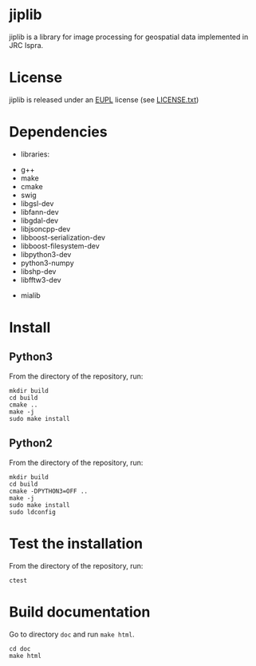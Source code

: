 # jiplib

jiplib is a library for image processing for geospatial data implemented in JRC Ispra. 

# License

jiplib is released under an
[EUPL](https://joinup.ec.europa.eu/collection/eupl) license (see
[LICENSE.txt](LICENSE.txt))

# Dependencies
 * libraries: 
- g++ 
- make
- cmake
- swig
- libgsl-dev
- libfann-dev
- libgdal-dev
- libjsoncpp-dev
- libboost-serialization-dev
- libboost-filesystem-dev
- libpython3-dev
- python3-numpy
- libshp-dev
- libfftw3-dev

 * mialib

# Install
## Python3

From the directory of the repository, run:
```
mkdir build
cd build
cmake ..
make -j
sudo make install
```

## Python2

From the directory of the repository, run:
```
mkdir build
cd build
cmake -DPYTHON3=OFF ..
make -j
sudo make install
sudo ldconfig
```

# Test the installation

From the directory of the repository, run:
```
ctest
```

# Build documentation

Go to directory `doc` and run `make html`.
```
cd doc
make html
```
